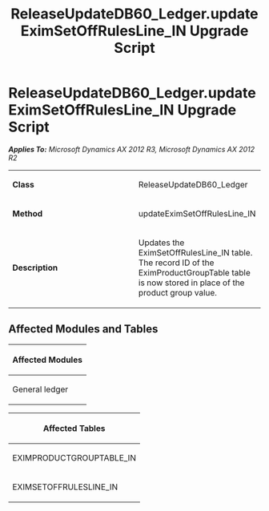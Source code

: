 ﻿---
title: ReleaseUpdateDB60_Ledger.updateEximSetOffRulesLine_IN Upgrade Script
TOCTitle: ReleaseUpdateDB60_Ledger.updateEximSetOffRulesLine_IN Upgrade Script
ms:assetid: d96f216c-2a44-e44d-d915-4d353930f2f3
ms:mtpsurl: https://msdn.microsoft.com/en-us/library/JJ687121(v=AX.60)
ms:contentKeyID: 49711568
ms.date: 05/18/2015
mtps_version: v=AX.60
---

# ReleaseUpdateDB60\_Ledger.updateEximSetOffRulesLine\_IN Upgrade Script 


_**Applies To:** Microsoft Dynamics AX 2012 R3, Microsoft Dynamics AX 2012 R2_

<table>
<colgroup>
<col style="width: 50%" />
<col style="width: 50%" />
</colgroup>
<tbody>
<tr class="odd">
<td><p><strong>Class</strong></p></td>
<td><p>ReleaseUpdateDB60_Ledger</p></td>
</tr>
<tr class="even">
<td><p><strong>Method</strong></p></td>
<td><p>updateEximSetOffRulesLine_IN</p></td>
</tr>
<tr class="odd">
<td><p><strong>Description</strong></p></td>
<td><p>Updates the EximSetOffRulesLine_IN table. The record ID of the EximProductGroupTable table is now stored in place of the product group value.</p></td>
</tr>
</tbody>
</table>


## Affected Modules and Tables

<table>
<colgroup>
<col style="width: 100%" />
</colgroup>
<thead>
<tr class="header">
<th><p>Affected Modules</p></th>
</tr>
</thead>
<tbody>
<tr class="odd">
<td><p>General ledger</p></td>
</tr>
</tbody>
</table>


<table>
<colgroup>
<col style="width: 100%" />
</colgroup>
<thead>
<tr class="header">
<th><p>Affected Tables</p></th>
</tr>
</thead>
<tbody>
<tr class="odd">
<td><p>EXIMPRODUCTGROUPTABLE_IN</p></td>
</tr>
<tr class="even">
<td><p>EXIMSETOFFRULESLINE_IN</p></td>
</tr>
</tbody>
</table>

  


